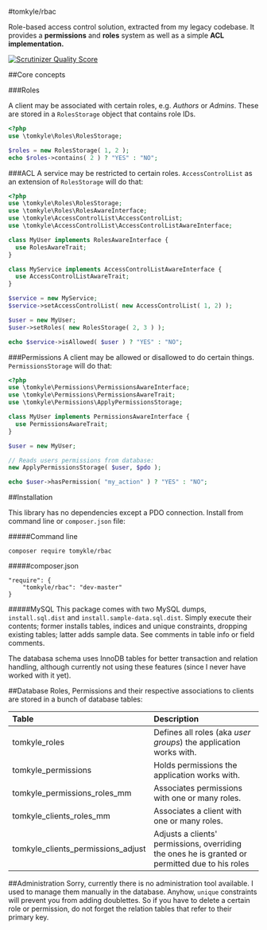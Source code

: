 #tomkyle/rbac

Role-based access control solution, extracted from my legacy codebase. 
It provides a **permissions** and **roles** system as well as a simple **ACL implementation.**

[![Scrutinizer Quality Score](https://scrutinizer-ci.com/g/tomkyle/RBAC/badges/quality-score.png?s=58b756b227576429ae7c237aac26a4440a305004)](https://scrutinizer-ci.com/g/tomkyle/RBAC/)

##Core concepts


###Roles

A client may be associated with certain roles, e.g. *Authors* or *Admins*. 
These are stored in a `RolesStorage` object that contains role IDs.

```php
<?php
use \tomkyle\Roles\RolesStorage;

$roles = new RolesStorage( 1, 2 );
echo $roles->contains( 2 ) ? "YES" : "NO";
```

###ACL
A service may be restricted to certain roles. 
`AccessControlList` as an extension of `RolesStorage` will do that:

```php
<?php
use \tomkyle\Roles\RolesStorage;
use \tomkyle\Roles\RolesAwareInterface;
use \tomkyle\AccessControlList\AccessControlList;
use \tomkyle\AccessControlList\AccessControlListAwareInterface;

class MyUser implements RolesAwareInterface {
  use RolesAwareTrait;
}

class MyService implements AccessControlListAwareInterface {
  use AccessControlListAwareTrait;
}

$service = new MyService;
$service->setAccessControlList( new AccessControlList( 1, 2) );

$user = new MyUser;
$user->setRoles( new RolesStorage( 2, 3 ) );

echo $service->isAllowed( $user ) ? "YES" : "NO";
```


###Permissions
A client may be allowed or disallowed to do certain things. 
`PermissionsStorage` will do that:

```php
<?php
use \tomkyle\Permissions\PermissionsAwareInterface;
use \tomkyle\Permissions\PermissionsAwareTrait;
use \tomkyle\Permissions\ApplyPermissionsStorage;

class MyUser implements PermissionsAwareInterface {
  use PermissionsAwareTrait;
}

$user = new MyUser;

// Reads users permissions from database:
new ApplyPermissionsStorage( $user, $pdo );

echo $user->hasPermission( "my_action" ) ? "YES" : "NO";
```



##Installation

This library has no dependencies except a PDO connection. Install from command line or `composer.json` file:

#####Command line
    
    composer require tomykle/rbac

#####composer.json

    "require": {
        "tomkyle/rbac": "dev-master"
    }

#####MySQL
This package comes with two MySQL dumps, `install.sql.dist` and `install.sample-data.sql.dist`. Simply execute their contents; former installs tables, indices and unique constraints, dropping existing tables; latter adds sample data. See comments in table info or field comments. 

The databasa schema uses InnoDB tables for better transaction and relation handling, although currently not using these features (since I never have worked with it yet).


##Database
Roles, Permissions and their respective associations to clients are stored in a bunch of database tables: 

| Table  | Description |
| :----- | :---------- |
| tomkyle_roles | Defines all roles (aka *user groups*) the application works with. |
| tomkyle_permissions | Holds  permissions the application works with.|
| tomkyle_permissions_roles_mm | Associates permissions with one or many roles. |
| tomkyle_clients_roles_mm | Associates a client with one or many roles.|
| tomkyle_clients_permissions_adjust | Adjusts a clients' permissions, overriding the ones he is granted or permitted due to his roles |

##Administration
Sorry, currently there is no administration tool available. I used to manage them manually in the database. Anyhow, `unique` constraints will prevent you from adding doublettes. So if you have to delete a certain role or permission, do not forget the relation tables that refer to their primary key.
